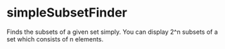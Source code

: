 # simpleSubsetFinder
Finds the subsets of a given set simply.
You can display 2^n subsets of a set which consists of n elements. 
